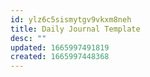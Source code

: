 ```yaml
---
id: ylz6c5sismytgv9vkxm8neh
title: Daily Journal Template
desc: ""
updated: 1665997491819
created: 1665997448368
---
```

